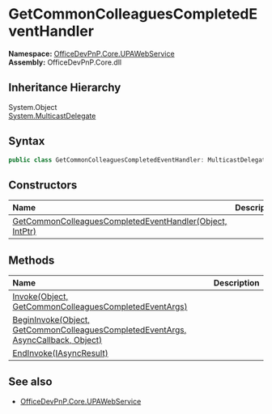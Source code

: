 # GetCommonColleaguesCompletedEventHandler
  

**Namespace:** [OfficeDevPnP.Core.UPAWebService](OfficeDevPnP.Core.UPAWebService.md)  
**Assembly:** OfficeDevPnP.Core.dll  
## Inheritance Hierarchy
System.Object  
    [System.MulticastDelegate](System.MulticastDelegate.md)
## Syntax
```C#
public class GetCommonColleaguesCompletedEventHandler: MulticastDelegate
```
## Constructors
|**Name**|**Description**|
|:-----|:-----|
| [GetCommonColleaguesCompletedEventHandler(Object, IntPtr)](OfficeDevPnP.Core.UPAWebService.GetCommonColleaguesCompletedEventHandler.ctor1.md) | 
## Methods
|**Name**|**Description**|
|:-----|:-----|
| [Invoke(Object, GetCommonColleaguesCompletedEventArgs)](OfficeDevPnP.Core.UPAWebService.GetCommonColleaguesCompletedEventHandler.c11acd60.md) | 
| [BeginInvoke(Object, GetCommonColleaguesCompletedEventArgs, AsyncCallback, Object)](OfficeDevPnP.Core.UPAWebService.GetCommonColleaguesCompletedEventHandler.c53d14d4.md) | 
| [EndInvoke(IAsyncResult)](OfficeDevPnP.Core.UPAWebService.GetCommonColleaguesCompletedEventHandler.c9867657.md) | 
## See also
- [OfficeDevPnP.Core.UPAWebService](OfficeDevPnP.Core.UPAWebService.md)
